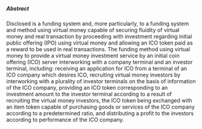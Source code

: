 ##### Abstract
Disclosed is a funding system and, more particularly, to a funding system and method using virtual money capable of securing fluidity of virtual money and real transaction by proceeding with investment regarding initial public offering (IPO) using virtual money and allowing an ICO token paid as a reward to be used in real transactions.  The funding method using virtual money to provide a virtual money investment service by an initial coin offering (ICO) server interworking with a company terminal and an investor terminal, including: receiving an application for ICO from a terminal of an ICO company which desires ICO, recruiting virtual money investors by interworking with a plurality of investor terminals on the basis of information of the ICO company, providing an ICO token corresponding to an investment amount to the investor terminal according to a result of recruiting the virtual money investors, the ICO token being exchanged with an item token capable of purchasing goods or services of the ICO company according to a predetermined ratio, and distributing a profit to the investors according to performance of the ICO company.
